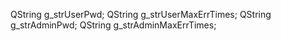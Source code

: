 QString g_strUserPwd;
QString g_strUserMaxErrTimes;
QString g_strAdminPwd;
QString g_strAdminMaxErrTimes;